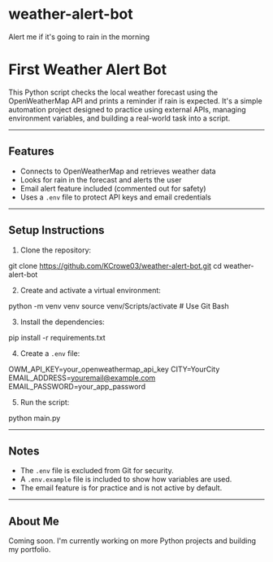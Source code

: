 # weather-alert-bot
Alert me if it's going to rain in the morning




# First Weather Alert Bot

This Python script checks the local weather forecast using the OpenWeatherMap API and prints a reminder if rain is expected. It's a simple automation project designed to practice using external APIs, managing environment variables, and building a real-world task into a script.

---

## Features

- Connects to OpenWeatherMap and retrieves weather data
- Looks for rain in the forecast and alerts the user
- Email alert feature included (commented out for safety)
- Uses a `.env` file to protect API keys and email credentials

---

## Setup Instructions

1. Clone the repository:

git clone https://github.com/KCrowe03/weather-alert-bot.git
cd weather-alert-bot


2. Create and activate a virtual environment:

python -m venv venv
source venv/Scripts/activate  # Use Git Bash


3. Install the dependencies:

pip install -r requirements.txt


4. Create a `.env` file:

OWM_API_KEY=your_openweathermap_api_key
CITY=YourCity
EMAIL_ADDRESS=youremail@example.com
EMAIL_PASSWORD=your_app_password


5. Run the script:

python main.py


---

## Notes

- The `.env` file is excluded from Git for security.
- A `.env.example` file is included to show how variables are used.
- The email feature is for practice and is not active by default.

---

## About Me

Coming soon. I'm currently working on more Python projects and building my portfolio.
```

